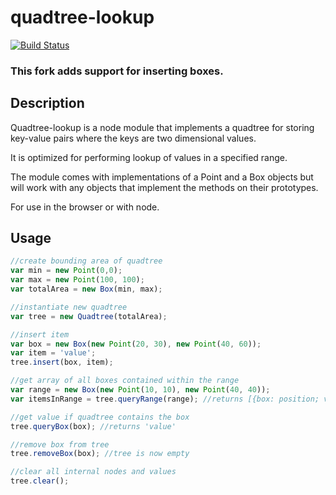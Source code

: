 quadtree-lookup
================
[![Build Status](https://travis-ci.org/jrhdoty/generic-quadtree.svg?branch=master)](https://travis-ci.org/jrhdoty/generic-quadtree)

### This fork adds support for inserting boxes.

## Description

Quadtree-lookup is a node module that implements a quadtree for storing key-value pairs where the keys are two dimensional values.

It is optimized for performing lookup of values in a specified range.

The module comes with implementations of a Point and a Box objects but will work with any objects that implement the methods on their prototypes.

For use in the browser or with node.

## Usage

``` javascript
//create bounding area of quadtree
var min = new Point(0,0);
var max = new Point(100, 100);
var totalArea = new Box(min, max);

//instantiate new quadtree
var tree = new Quadtree(totalArea);

//insert item
var box = new Box(new Point(20, 30), new Point(40, 60));
var item = 'value';
tree.insert(box, item);

//get array of all boxes contained within the range
var range = new Box(new Point(10, 10), new Point(40, 40));
var itemsInRange = tree.queryRange(range); //returns [{box: position; value: item}]

//get value if quadtree contains the box
tree.queryBox(box); //returns 'value'

//remove box from tree
tree.removeBox(box); //tree is now empty

//clear all internal nodes and values
tree.clear();

```
